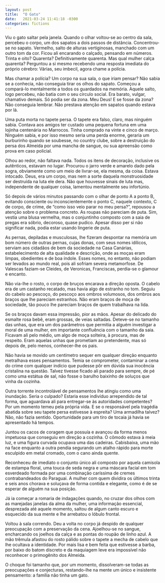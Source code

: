 ```yaml
---
layout: post
title:  "O Gato"
date:   2021-03-24 11:41:18 -0300
categories: fictions
---
```


Viu o gato saltar pela janela. Quando o olhar voltou-se ao centro da sala, percebeu o corpo, um dos sapatos a dois passos de distância. Concentrou-se no sapato. Vermelho, salto de alturas vertiginosas, manchado com um outro tom da cor. Ficou ali encarando o calçado, pensando em números. Trinta e oito? Quarenta? Definitivamente quarenta. Mas qual mulher calça quarenta? Perguntou a si mesmo recebendo uma resposta imediata do próprio cérebro: Várias, seu imbecil, agora chame a polícia.

Mas chamar a polícia? Um corpo na sua sala, o que iriam pensar? Não sabia se a conhecia, não conseguia tirar os olhos do sapato. Começou a compará-lo mentalmente a todos os guardados na memória. Aquele salto, logo percebeu, não batia com o seu círculo social. Era barato, vulgar, chamativo demais. Só podia ser da zona. Meu Deus! E se fosse da zona? Não conseguia lembrar. Não prestava atenção em sapatos quando estava por lá.

Uma puta morta no tapete persa. O tapete era falso, claro, mas ninguém sabia. Contava aos amigos ter custado uma pequena fortuna em uma lojinha centenária no Marrocos. Tinha comprado na vinte e cinco de março. Ninguém sabia, e por isso mesmo seria uma perda enorme, geraria um burburinho quando se soubesse, no country clube, sobre a destruição do persa dos Almeida por uma mancha de sangue, ou sua apreensão como prova em caso policial.

Olhou ao redor, não faltava nada. Todos os itens de decoração, inclusive os autênticos, estavam no lugar. Procurou o jarro verde e amarelo dado pela sogra, obviamente como um meio de livrar-se, ela mesma, da coisa. Estava intocado. Deus, era um corpo, mas nem a sorte daquela monstruosidade ser destruída na luta ele dera. Não que houvesse sinais de luta mas, independente de qualquer coisa, lamentou mentalmente seu infortúnio.

Só depois de vários minutos passando com o olhar de ponto A a ponto B, evitando consciente ou inconscientemente o ponto C, naquele contexto, C de corpo, de crime, de “como isso veio parar no meu persa?”, repousou a atenção sobre o problema concreto. As roupas não pareciam de puta. Sim, vestia uma blusa vermelha, mas o conjuntinho composto com a saia de pregas era sóbrio, decoroso, quase pudico. Apesar disso per si não significar nada, podia estar usando lingerie de puta.

As pernas, depiladas e musculosas, lhe fizeram despontar na memória um bom número de outras pernas, cujas donas, com seus nomes idílicos, serviam aos cidadãos de bem da sociedade na Casa Canárias, estabelecimento de alta qualidade e descrição, onde as moças eram limpas, obedientes e de boa índole. Esses nomes, no entanto, não podiam ser levados ao mundo real, pois ali sofriam severa metamorfose. De Valescas faziam-se Cleides, de Veronicas, Franciscas, perdia-se o glamour e encanto.

Não via-lhe o rosto, o corpo de bruços encarava a direção oposta. O cabelo era de um castanho recatado, mas havia algo de estranho no tom. Seguiu do cabelo ao pescoço, do pescoço aos ombros volumosos, dos ombros aos braços que lhe pareciam estranhos. Não eram braços de moça de sociedade, tão pouco lhe pareciam braços de quem trabalhava na lida.

Se os braços davam essa impressão, pior as mãos. Apesar do delicado do esmalte rosa bebê, eram grossas, de veias saltadas. Deteve-se no tamanho das unhas, que era um dos parâmetros que permitia a alguém investigar a moral de uma mulher, em importante confluência com o tamanho da saia. Ficavam ali pelo médio, um algo de moça solteira, à procura, mas de respeito. Eram aquelas unhas que prometiam ao pretendente, mas só depois de, pelo menos, conhecer-lhe os pais.

Não havia se movido um centímetro sequer em qualquer direção enquanto metralhava esses pensamentos. Temia se comprometer, contaminar a cena do crime com qualquer indício que pudesse pôr em dúvida sua inocência cristalina na questão. Talvez tivesse ficado ali parado para sempre, de pé como uma estátua de sal, não fosse o barulho baixinho de soluços que vinha da cozinha.

Outra torrente incontrolável de pensamentos lhe atingiu como uma inundação. Seria o culpado? Estaria esse indivíduo arrependido de tal forma, que aguardava ali para entregar-se às autoridades competentes? Por um momento temeu pela própria vida. E se o responsável pela tragédia abatida sobre seu tapete persa estivesse à espreita? Uma armadilha talvez? Não, não fazia sentido. Oportunidade para um tiro de tocaia já havia se apresentado há tempos.

Juntou os cacos de coragem que possuía e avançou da forma menos impetuosa que conseguiu em direção a cozinha. O cômodo estava à meia luz, e uma figura curvada ocupava uma das cadeiras. Cabisbaixa, uma mão na face enquanto a outra pendia segurando um atalho rápido para morte esculpido em metal cromado, com o cano ainda quente.

Reconheceu de imediato o conjunto único ali composto por aquela camisola de estampa floral, uma touca de seda negra e uma máscara facial em tom esverdeado formada por uma combinação caríssima de cremes contrabandeados do Paraguai. A mulher com quem dividira os últimos trinta e seis anos chorava e soluçava de forma contida e elegante, como é de se esperar de alguém na sua posição.

Já ia começar a romaria de indagações quando, no cruzar dos olhos com as marejadas janelas da alma da mulher, uma informação essencial, desprezada até aquele momento, saltou de algum canto escuro e esquecido da sua mente e lhe arrebatou o lóbulo frontal.

Voltou à sala correndo. Deu a volta no corpo já despido de qualquer preocupação com a preservação da cena. Ajoelhou-se no sangue, encharcando os joelhos da calça e as pontas do roupão de linho azul. A mão trêmula afastou do rosto pálido sobre o tapete a mecha de cabelo que lhe ocultava a identidade. Por mais lisa e bem feita que estivesse a barba, por baixo do batom discreto e da maquiagem leve era impossível não reconhecer o primogênito dos Almeida.

O choque foi tamanho que, por um momento, dissolveram-se todas as preocupações e conjecturas, restando-lhe na mente um único e insistente pensamento: a família não tinha um gato.